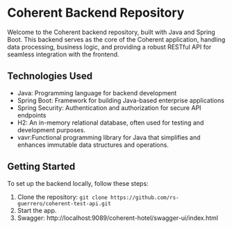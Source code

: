# Coherent Backend Repository

Welcome to the Coherent backend repository, built with Java and Spring Boot. This backend serves as the core of the Coherent application, handling data processing, business logic, and providing a robust RESTful API for seamless integration with the frontend.

## Technologies Used

- Java: Programming language for backend development
- Spring Boot: Framework for building Java-based enterprise applications
- Spring Security: Authentication and authorization for secure API endpoints
- H2: An in-memory relational database, often used for testing and development purposes.
- vavr:Functional programming library for Java that simplifies and enhances immutable data structures and operations.

## Getting Started

To set up the backend locally, follow these steps:

1. Clone the repository: `git clone https://github.com/rs-guerrero/coherent-test-api.git`
2. Start the app.
3. Swagger: http://localhost:9089/coherent-hotel/swagger-ui/index.html